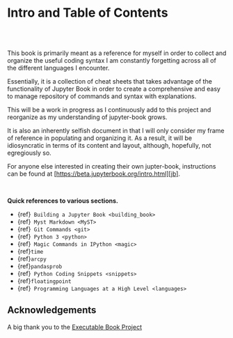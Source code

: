 # Intro and Table of Contents
<br />
<br />

This book is primarily meant as a reference for myself in order to collect and
organize the useful coding syntax I am constantly forgetting across all
of the different languages I encounter.

Essentially, it is a collection of cheat sheets that takes advantage of the
functionality of Jupyter Book in order to create a comprehensive
and easy to manage repository of commands and syntax with explanations.

This will be a work in progress as I continuously add to this project
and reorganize as my understanding of jupyter-book grows.

It is also an inherently selfish document in that I will only consider my frame
of reference in populating and organizing it. As a result, it will be idiosyncratic
in terms of its content and layout, although, hopefully, not egregiously so.


For anyone else interested in creating their own jupter-book,
instructions can be found at [https://beta.jupyterbook.org/intro.html][jb].

[jb]: https://beta.jupyterbook.org/intro.html

<br />

**Quick references to various sections.**

- {ref}` Building a Jupyter Book <building_book>`
- {ref}` Myst Markdown <MyST>`
- {ref}` Git Commands <git>`
- {ref}` Python 3 <python>`
- {ref}` Magic Commands in IPython <magic>`
- {ref}`time`
- {ref}`arcpy`
- {ref}`pandasprob`
- {ref}` Python Coding Snippets <snippets>`
- {ref}`floatingpoint`
- {ref}` Programming Languages at a High Level <languages>`


## Acknowledgements

A big thank you to the [Executable Book Project][book]

[book]: https://executablebooks.org/en/latest/





